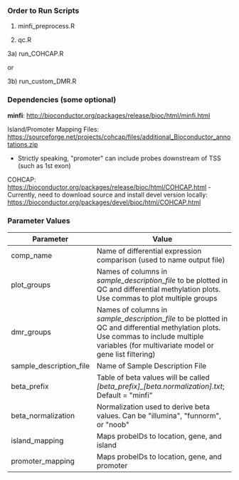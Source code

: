 ### Order to Run Scripts ###

1) minfi_preprocess.R

2) qc.R

3a) run_COHCAP.R

or

3b) run_custom_DMR.R

### Dependencies (some optional) ###

**minfi**: http://bioconductor.org/packages/release/bioc/html/minfi.html

Island/Promoter Mapping Files: https://sourceforge.net/projects/cohcap/files/additional_Bioconductor_annotations.zip
- Strictly speaking, "promoter" can include probes downstream of TSS (such as 1st exon)

COHCAP: https://bioconductor.org/packages/release/bioc/html/COHCAP.html
-Currently, need to download source and install devel version locally: https://bioconductor.org/packages/devel/bioc/html/COHCAP.html

### Parameter Values ###
| Parameter | Value|
|---|---|
|comp_name | Name of differential expression comparison (used to name output file)
|plot_groups | Names of columns in *sample_description_file* to be plotted in QC and differential methylation plots.  Use commas to plot multiple groups|
|dmr_groups | Names of columns in *sample_description_file* to be plotted in QC and differential methylation plots.  Use commas to include multiple variables (for multivariate model or gene list filtering)|
|sample_description_file|Name of Sample Description File|
|beta_prefix|Table of beta values will be called *[beta_prefix]_[beta.normalization].txt*; Default = "minfi"|
|beta_normalization|Normalization used to derive beta values.  Can be "illumina", "funnorm", or "noob"|
|island_mapping|Maps probeIDs to location, gene, and island|
|promoter_mapping|Maps probeIDs to location, gene, and promoter|
